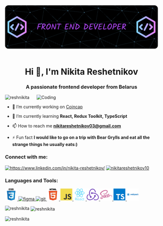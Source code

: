 ![Header](./github-header-image.png) <h1 align="center">Hi 👋, I'm Nikita Reshetnikov</h1>
<h3 align="center">A passionate frontend developer from Belarus</h3>
<img align="right" alt="Coding" width="400" src="https://img.freepik.com/premium-vector/serious-concentrated-developer-programming-sites_316839-2216.jpg" >

<p align="left"> <img src="https://komarev.com/ghpvc/?username=reshnikita&label=Profile%20views&color=0e75b6&style=flat" alt="reshnikita" /> </p>

- 🔭 I’m currently working on [Coincap](https://github.com/ReshNikita/coincap)

- 🌱 I’m currently learning **React, Redux Toolkit, TypeScript**

- 📫 How to reach me **nikitareshetnikov03@gmail.com**

- ⚡ Fun fact **I would like to go on a trip with Bear Grylls and eat all the strange things he usually eats:)**

<h3 align="left">Connect with me:</h3>
<p align="left">
<a href="https://linkedin.com/in/nikita-reshetnikov/" target="blank"><img align="center" src="https://raw.githubusercontent.com/rahuldkjain/github-profile-readme-generator/master/src/images/icons/Social/linked-in-alt.svg" alt="https://www.linkedin.com/in/nikita-reshetnikov/" height="30" width="40" /></a>
<a href="https://instagram.com/nikitareshetnikov10" target="blank"><img align="center" src="https://raw.githubusercontent.com/rahuldkjain/github-profile-readme-generator/master/src/images/icons/Social/instagram.svg" alt="nikitareshetnikov10" height="30" width="40" /></a>
</p>

<h3 align="left">Languages and Tools:</h3>
<p align="left"> <a href="https://www.w3schools.com/css/" target="_blank" rel="noreferrer"> <img src="https://raw.githubusercontent.com/devicons/devicon/master/icons/css3/css3-original-wordmark.svg" alt="css3" width="40" height="40"/> </a> <a href="https://www.figma.com/" target="_blank" rel="noreferrer"> <img src="https://www.vectorlogo.zone/logos/figma/figma-icon.svg" alt="figma" width="40" height="40"/> </a> <a href="https://git-scm.com/" target="_blank" rel="noreferrer"> <img src="https://www.vectorlogo.zone/logos/git-scm/git-scm-icon.svg" alt="git" width="40" height="40"/> </a> <a href="https://www.w3.org/html/" target="_blank" rel="noreferrer"> <img src="https://raw.githubusercontent.com/devicons/devicon/master/icons/html5/html5-original-wordmark.svg" alt="html5" width="40" height="40"/> </a> <a href="https://developer.mozilla.org/en-US/docs/Web/JavaScript" target="_blank" rel="noreferrer"> <img src="https://raw.githubusercontent.com/devicons/devicon/master/icons/javascript/javascript-original.svg" alt="javascript" width="40" height="40"/> </a> <a href="https://reactjs.org/" target="_blank" rel="noreferrer"> <img src="https://raw.githubusercontent.com/devicons/devicon/master/icons/react/react-original-wordmark.svg" alt="react" width="40" height="40"/> </a> <a href="https://redux.js.org" target="_blank" rel="noreferrer"> <img src="https://raw.githubusercontent.com/devicons/devicon/master/icons/redux/redux-original.svg" alt="redux" width="40" height="40"/> </a> <a href="https://sass-lang.com" target="_blank" rel="noreferrer"> <img src="https://raw.githubusercontent.com/devicons/devicon/master/icons/sass/sass-original.svg" alt="sass" width="40" height="40"/> </a> <a href="https://www.typescriptlang.org/" target="_blank" rel="noreferrer"> <img src="https://raw.githubusercontent.com/devicons/devicon/master/icons/typescript/typescript-original.svg" alt="typescript" width="40" height="40"/> </a> <a href="https://webpack.js.org" target="_blank" rel="noreferrer"> <img src="https://raw.githubusercontent.com/devicons/devicon/d00d0969292a6569d45b06d3f350f463a0107b0d/icons/webpack/webpack-original-wordmark.svg" alt="webpack" width="40" height="40"/> </a> </p>

<p><img align="left" src="https://github-readme-stats.vercel.app/api/top-langs?username=reshnikita&show_icons=true&locale=en&layout=compact" alt="reshnikita" /></p>

<p>&nbsp;<img align="center" src="https://github-readme-stats.vercel.app/api?username=reshnikita&show_icons=true&locale=en" alt="reshnikita" /></p>

<p><img align="center" src="https://github-readme-streak-stats.herokuapp.com/?user=reshnikita&" alt="reshnikita" /></p>
